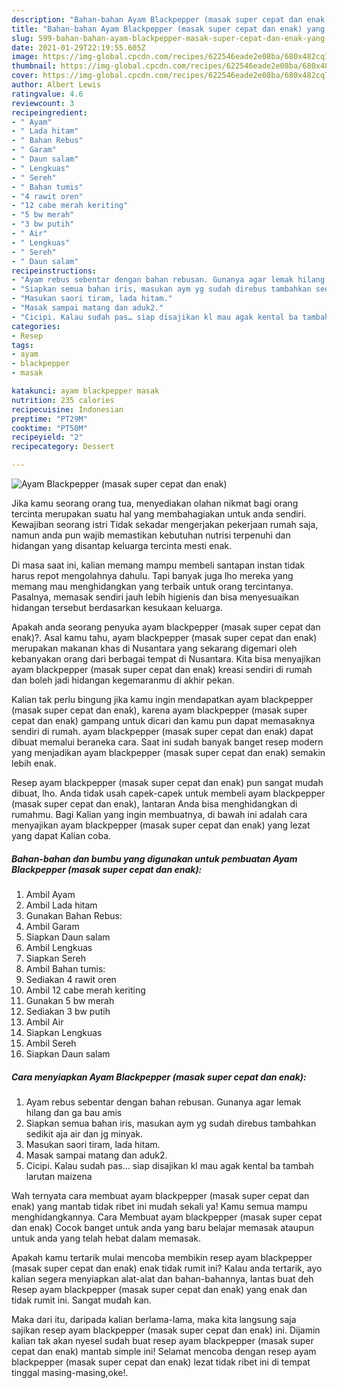 ```yaml
---
description: "Bahan-bahan Ayam Blackpepper (masak super cepat dan enak) yang nikmat dan Mudah Dibuat"
title: "Bahan-bahan Ayam Blackpepper (masak super cepat dan enak) yang nikmat dan Mudah Dibuat"
slug: 599-bahan-bahan-ayam-blackpepper-masak-super-cepat-dan-enak-yang-nikmat-dan-mudah-dibuat
date: 2021-01-29T22:19:55.605Z
image: https://img-global.cpcdn.com/recipes/622546eade2e08ba/680x482cq70/ayam-blackpepper-masak-super-cepat-dan-enak-foto-resep-utama.jpg
thumbnail: https://img-global.cpcdn.com/recipes/622546eade2e08ba/680x482cq70/ayam-blackpepper-masak-super-cepat-dan-enak-foto-resep-utama.jpg
cover: https://img-global.cpcdn.com/recipes/622546eade2e08ba/680x482cq70/ayam-blackpepper-masak-super-cepat-dan-enak-foto-resep-utama.jpg
author: Albert Lewis
ratingvalue: 4.6
reviewcount: 3
recipeingredient:
- " Ayam"
- " Lada hitam"
- " Bahan Rebus"
- " Garam"
- " Daun salam"
- " Lengkuas"
- " Sereh"
- " Bahan tumis"
- "4 rawit oren"
- "12 cabe merah keriting"
- "5 bw merah"
- "3 bw putih"
- " Air"
- " Lengkuas"
- " Sereh"
- " Daun salam"
recipeinstructions:
- "Ayam rebus sebentar dengan bahan rebusan. Gunanya agar lemak hilang dan ga bau amis"
- "Siapkan semua bahan iris, masukan aym yg sudah direbus tambahkan sedikit aja air dan jg minyak."
- "Masukan saori tiram, lada hitam."
- "Masak sampai matang dan aduk2."
- "Cicipi. Kalau sudah pas… siap disajikan kl mau agak kental ba tambah larutan maizena"
categories:
- Resep
tags:
- ayam
- blackpepper
- masak

katakunci: ayam blackpepper masak 
nutrition: 235 calories
recipecuisine: Indonesian
preptime: "PT29M"
cooktime: "PT50M"
recipeyield: "2"
recipecategory: Dessert

---
```



![Ayam Blackpepper (masak super cepat dan enak)](https://img-global.cpcdn.com/recipes/622546eade2e08ba/680x482cq70/ayam-blackpepper-masak-super-cepat-dan-enak-foto-resep-utama.jpg)

Jika kamu seorang orang tua, menyediakan olahan nikmat bagi orang tercinta merupakan suatu hal yang membahagiakan untuk anda sendiri. Kewajiban seorang istri Tidak sekadar mengerjakan pekerjaan rumah saja, namun anda pun wajib memastikan kebutuhan nutrisi terpenuhi dan hidangan yang disantap keluarga tercinta mesti enak.

Di masa  saat ini, kalian memang mampu membeli santapan instan tidak harus repot mengolahnya dahulu. Tapi banyak juga lho mereka yang memang mau menghidangkan yang terbaik untuk orang tercintanya. Pasalnya, memasak sendiri jauh lebih higienis dan bisa menyesuaikan hidangan tersebut berdasarkan kesukaan keluarga. 



Apakah anda seorang penyuka ayam blackpepper (masak super cepat dan enak)?. Asal kamu tahu, ayam blackpepper (masak super cepat dan enak) merupakan makanan khas di Nusantara yang sekarang digemari oleh kebanyakan orang dari berbagai tempat di Nusantara. Kita bisa menyajikan ayam blackpepper (masak super cepat dan enak) kreasi sendiri di rumah dan boleh jadi hidangan kegemaranmu di akhir pekan.

Kalian tak perlu bingung jika kamu ingin mendapatkan ayam blackpepper (masak super cepat dan enak), karena ayam blackpepper (masak super cepat dan enak) gampang untuk dicari dan kamu pun dapat memasaknya sendiri di rumah. ayam blackpepper (masak super cepat dan enak) dapat dibuat memalui beraneka cara. Saat ini sudah banyak banget resep modern yang menjadikan ayam blackpepper (masak super cepat dan enak) semakin lebih enak.

Resep ayam blackpepper (masak super cepat dan enak) pun sangat mudah dibuat, lho. Anda tidak usah capek-capek untuk membeli ayam blackpepper (masak super cepat dan enak), lantaran Anda bisa menghidangkan di rumahmu. Bagi Kalian yang ingin membuatnya, di bawah ini adalah cara menyajikan ayam blackpepper (masak super cepat dan enak) yang lezat yang dapat Kalian coba.

<!--inarticleads1-->

##### Bahan-bahan dan bumbu yang digunakan untuk pembuatan Ayam Blackpepper (masak super cepat dan enak):

1. Ambil  Ayam
1. Ambil  Lada hitam
1. Gunakan  Bahan Rebus:
1. Ambil  Garam
1. Siapkan  Daun salam
1. Ambil  Lengkuas
1. Siapkan  Sereh
1. Ambil  Bahan tumis:
1. Sediakan 4 rawit oren
1. Ambil 12 cabe merah keriting
1. Gunakan 5 bw merah
1. Sediakan 3 bw putih
1. Ambil  Air
1. Siapkan  Lengkuas
1. Ambil  Sereh
1. Siapkan  Daun salam




<!--inarticleads2-->

##### Cara menyiapkan Ayam Blackpepper (masak super cepat dan enak):

1. Ayam rebus sebentar dengan bahan rebusan. Gunanya agar lemak hilang dan ga bau amis
1. Siapkan semua bahan iris, masukan aym yg sudah direbus tambahkan sedikit aja air dan jg minyak.
1. Masukan saori tiram, lada hitam.
1. Masak sampai matang dan aduk2.
1. Cicipi. Kalau sudah pas… siap disajikan kl mau agak kental ba tambah larutan maizena




Wah ternyata cara membuat ayam blackpepper (masak super cepat dan enak) yang mantab tidak ribet ini mudah sekali ya! Kamu semua mampu menghidangkannya. Cara Membuat ayam blackpepper (masak super cepat dan enak) Cocok banget untuk anda yang baru belajar memasak ataupun untuk anda yang telah hebat dalam memasak.

Apakah kamu tertarik mulai mencoba membikin resep ayam blackpepper (masak super cepat dan enak) enak tidak rumit ini? Kalau anda tertarik, ayo kalian segera menyiapkan alat-alat dan bahan-bahannya, lantas buat deh Resep ayam blackpepper (masak super cepat dan enak) yang enak dan tidak rumit ini. Sangat mudah kan. 

Maka dari itu, daripada kalian berlama-lama, maka kita langsung saja sajikan resep ayam blackpepper (masak super cepat dan enak) ini. Dijamin kalian tak akan nyesel sudah buat resep ayam blackpepper (masak super cepat dan enak) mantab simple ini! Selamat mencoba dengan resep ayam blackpepper (masak super cepat dan enak) lezat tidak ribet ini di tempat tinggal masing-masing,oke!.

